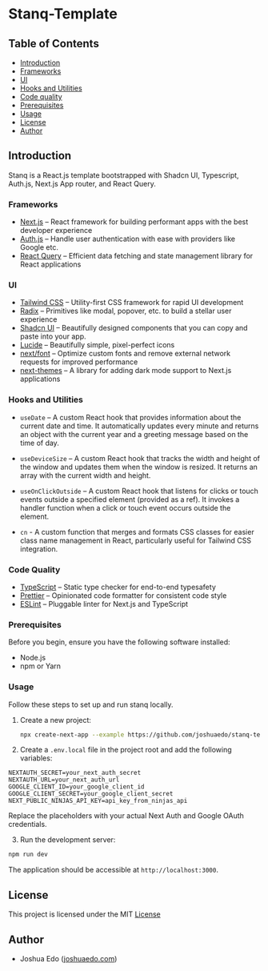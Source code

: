 # Stanq-Template

## Table of Contents

- [Introduction](#introduction)
- [Frameworks](#frameworks)
- [UI](#ui)
- [Hooks and Utilities](#hooks-and-utilities)
- [Code quality](#code-quality)
- [Prerequisites](#prerequisites)
- [Usage](#usage)
- [License](#license)
- [Author](#author)

## Introduction

Stanq is a React.js template bootstrapped with Shadcn UI, Typescript, Auth.js, Next.js App router, and React Query.

### Frameworks

- [Next.js](https://nextjs.org/) – React framework for building performant apps with the best developer experience
- [Auth.js](https://authjs.dev/) – Handle user authentication with ease with providers like Google etc.
- [React Query](https://tanstack.com/query) – Efficient data fetching and state management library for React applications

### UI

- [Tailwind CSS](https://tailwindcss.com/) – Utility-first CSS framework for rapid UI development
- [Radix](https://www.radix-ui.com/) – Primitives like modal, popover, etc. to build a stellar user experience
- [Shadcn UI](https://ui.shadcn.com/) – Beautifully designed components that you can copy and paste into your app.
- [Lucide](https://lucide.dev/) – Beautifully simple, pixel-perfect icons
- [next/font](https://nextjs.org/docs/basic-features/font-optimization) – Optimize custom fonts and remove external network requests for improved performance
- [next-themes](https://github.com/pacocoursey/next-themes) – A library for adding dark mode support to Next.js applications

### Hooks and Utilities

- `useDate` – A custom React hook that provides information about the current date and time. It automatically updates every minute and returns an object with the current year and a greeting message based on the time of day.

- `useDeviceSize` – A custom React hook that tracks the width and height of the window and updates them when the window is resized. It returns an array with the current width and height.

- `useOnClickOutside` – A custom React hook that listens for clicks or touch events outside a specified element (provided as a ref). It invokes a handler function when a click or touch event occurs outside the element.

- `cn` - A custom function that merges and formats CSS classes for easier class name management in React, particularly useful for Tailwind CSS integration.

### Code Quality

- [TypeScript](https://www.typescriptlang.org/) – Static type checker for end-to-end typesafety
- [Prettier](https://prettier.io/) – Opinionated code formatter for consistent code style
- [ESLint](https://eslint.org/) – Pluggable linter for Next.js and TypeScript

### Prerequisites

Before you begin, ensure you have the following software installed:

- Node.js
- npm or Yarn

### Usage

Follow these steps to set up and run stanq locally.

1. Create a new project:

   ```bash
   npx create-next-app --example https://github.com/joshuaedo/stanq-template
   ```

 2.  Create a `.env.local` file in the project root and add the following variables:

   ```env
   NEXTAUTH_SECRET=your_next_auth_secret
   NEXTAUTH_URL=your_next_auth_url
   GOOGLE_CLIENT_ID=your_google_client_id
   GOOGLE_CLIENT_SECRET=your_google_client_secret
   NEXT_PUBLIC_NINJAS_API_KEY=api_key_from_ninjas_api
   ```

   Replace the placeholders with your actual Next Auth and Google OAuth credentials.

 3. Run the development server:

   ```bash
   npm run dev
   ```

   The application should be accessible at `http://localhost:3000`.

## License

This project is licensed under the MIT [License](https://github.com/joshuaedo/stanq-template/blob/main/LICENSE.md) 

## Author

- Joshua Edo ([joshuaedo.com](https://joshuaedo.com))
